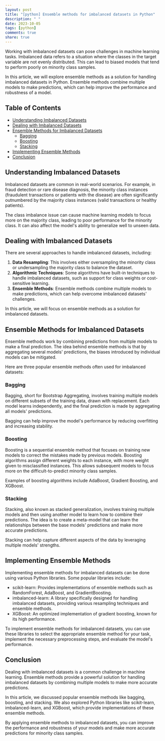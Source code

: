 ```yaml
---
layout: post
title: "[python] Ensemble methods for imbalanced datasets in Python"
description: " "
date: 2023-10-05
tags: [python]
comments: true
share: true
---
```


Working with imbalanced datasets can pose challenges in machine learning tasks. Imbalanced data refers to a situation where the classes in the target variable are not evenly distributed. This can lead to biased models that tend to perform poorly on minority class samples.

In this article, we will explore ensemble methods as a solution for handling imbalanced datasets in Python. Ensemble methods combine multiple models to make predictions, which can help improve the performance and robustness of a model.

## Table of Contents
- [Understanding Imbalanced Datasets](#understanding-imbalanced-datasets)
- [Dealing with Imbalanced Datasets](#dealing-with-imbalanced-datasets)
- [Ensemble Methods for Imbalanced Datasets](#ensemble-methods-for-imbalanced-datasets)
  - [Bagging](#bagging)
  - [Boosting](#boosting)
  - [Stacking](#stacking)
- [Implementing Ensemble Methods](#implementing-ensemble-methods)
- [Conclusion](#conclusion)

## Understanding Imbalanced Datasets

Imbalanced datasets are common in real-world scenarios. For example, in fraud detection or rare disease diagnosis, the minority class instances (fraudulent transactions or patients with the disease) are often significantly outnumbered by the majority class instances (valid transactions or healthy patients).

The class imbalance issue can cause machine learning models to focus more on the majority class, leading to poor performance for the minority class. It can also affect the model's ability to generalize well to unseen data.

## Dealing with Imbalanced Datasets

There are several approaches to handle imbalanced datasets, including:

1. **Data Resampling**: This involves either oversampling the minority class or undersampling the majority class to balance the dataset.
2. **Algorithmic Techniques**: Some algorithms have built-in techniques to handle imbalanced datasets, such as support for class weights or cost-sensitive learning.
3. **Ensemble Methods**: Ensemble methods combine multiple models to make predictions, which can help overcome imbalanced datasets' challenges.

In this article, we will focus on ensemble methods as a solution for imbalanced datasets.

## Ensemble Methods for Imbalanced Datasets

Ensemble methods work by combining predictions from multiple models to make a final prediction. The idea behind ensemble methods is that by aggregating several models' predictions, the biases introduced by individual models can be mitigated.

Here are three popular ensemble methods often used for imbalanced datasets:

### Bagging

Bagging, short for Bootstrap Aggregating, involves training multiple models on different subsets of the training data, drawn with replacement. Each model learns independently, and the final prediction is made by aggregating all models' predictions.

Bagging can help improve the model's performance by reducing overfitting and increasing stability.

### Boosting

Boosting is a sequential ensemble method that focuses on training new models to correct the mistakes made by previous models. Boosting algorithms assign different weights to each instance, with more weight given to misclassified instances. This allows subsequent models to focus more on the difficult-to-predict minority class samples.

Examples of boosting algorithms include AdaBoost, Gradient Boosting, and XGBoost.

### Stacking

Stacking, also known as stacked generalization, involves training multiple models and then using another model to learn how to combine their predictions. The idea is to create a meta-model that can learn the relationships between the base models' predictions and make more accurate predictions.

Stacking can help capture different aspects of the data by leveraging multiple models' strengths.

## Implementing Ensemble Methods

Implementing ensemble methods for imbalanced datasets can be done using various Python libraries. Some popular libraries include:

- scikit-learn: Provides implementations of ensemble methods such as RandomForest, AdaBoost, and GradientBoosting.
- imbalanced-learn: A library specifically designed for handling imbalanced datasets, providing various resampling techniques and ensemble methods.
- XGBoost: An optimized implementation of gradient boosting, known for its high performance.

To implement ensemble methods for imbalanced datasets, you can use these libraries to select the appropriate ensemble method for your task, implement the necessary preprocessing steps, and evaluate the model's performance.

## Conclusion

Dealing with imbalanced datasets is a common challenge in machine learning. Ensemble methods provide a powerful solution for handling imbalanced datasets by combining multiple models to make more accurate predictions.

In this article, we discussed popular ensemble methods like bagging, boosting, and stacking. We also explored Python libraries like scikit-learn, imbalanced-learn, and XGBoost, which provide implementations of these ensemble methods.

By applying ensemble methods to imbalanced datasets, you can improve the performance and robustness of your models and make more accurate predictions for minority class samples.